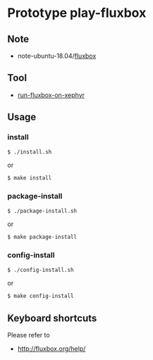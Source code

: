 
# Prototype play-fluxbox


## Note

* note-ubuntu-18.04/[fluxbox](https://samwhelp.github.io/note-ubuntu-18.04/read/subject/fluxbox/)


## Tool

* [run-fluxbox-on-xephyr](../../../concept/xephyr/develop-tool/run-fluxbox-on-xephyr/)


## Usage


### install

``` sh
$ ./install.sh
```

or

``` sh
$ make install
```


### package-install

``` sh
$ ./package-install.sh
```

or

``` sh
$ make package-install
```


### config-install

``` sh
$ ./config-install.sh
```

or

``` sh
$ make config-install
```


## Keyboard shortcuts

Please refer to

* http://fluxbox.org/help/
